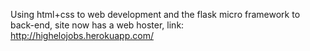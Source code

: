 Using html+css to web development and the flask micro framework to back-end, 
site now has a web hoster, link: http://highelojobs.herokuapp.com/
